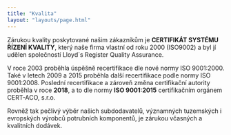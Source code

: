 ```yaml
---
title: "Kvalita"
layout: "layouts/page.html"
---
```


Zárukou kvality poskytované našim zákazníkům je **CERTIFIKÁT SYSTÉMU ŘÍZENÍ KVALITY**, který naše firma vlastní od roku 2000 (ISO9002) a byl jí udělen společností Lloyd´s Register Quality Assurance.

V roce 2003 proběhla úspěšně recertifikace dle nové normy ISO 9001:2000. Také v letech 2009 a 2015 proběhla další recertifikace podle normy ISO 9001:2008. Poslední recertifikace a zároveň změna certifikační autority proběhla v roce **2018**, a to dle normy **ISO 9001:2015** certifikačním orgánem CERT-ACO, s.r.o.

Rovněž tak pečlivý výběr našich subdodavatelů, významných tuzemských i evropských výrobců potrubních komponentů, je zárukou včasných a kvalitních dodávek.
